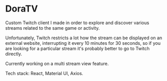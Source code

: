 # DoraTV

Custom Twitch client I made in order to explore and discover various streams related to the same game or activity. 

Unfortunately, Twitch restricts a lot how the stream can be displayed on an external website, interrupting it every 10 minutes for 30 seconds, so if you are looking for a particular stream it's probably better to go to Twitch directly. 

Currently working on a multi stream view feature.

Tech stack: React, Material UI, Axios.